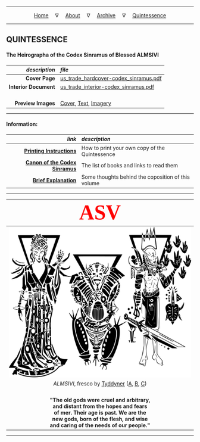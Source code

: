 
---

<!--- Local CSS Font Loading -->

<style>
@font-face {
    font-family: HayghinDaedric;
    src: url('../../assets/fonts/ttf/HayghinDaedric.ttf') format('truetype');
    font-weight: medium;
    font-style: normal;
}
</style>

<!--- Jekyll Page Links -->

<center>
<a href="../../index.html">Home</a>
&emsp;&nabla;&emsp;
<a href="../archive/about.html">About</a>
&emsp;&nabla;&emsp;
<a href="../archive/index.html">Archive</a>
&emsp;&nabla;&emsp;
<a href="index.html">Quintessence</a>
</center>

<!--- Markdown Body Below: -->

---

## QUINTESSENCE

#### The Heirographa of the Codex Sinramus of Blessed ALMSIVI

|         *description* | *file*                                     |
|----------------------:|:-------------------------------------------|
|        __Cover Page__ | [us_trade_hardcover-codex_sinramus.pdf][1] |
| __Interior Document__ | [us_trade_interior-codex_sinramus.pdf][2]  |
|                &nbsp; | &nbsp;                                     |
|    __Preview Images__ | [Cover][3], [Text][4], [Imagery][5]        |

[1]: pdf/us_trade_hardcover-codex_sinramus.pdf
[2]: pdf/us_trade_interior-codex_sinramus.pdf
[3]: previews/01-cover.png
[4]: previews/02-chapter.png
[5]: previews/03-picture.png

---

#### Information:

|                           *link* | *description*                                          |
|---------------------------------:|:-------------------------------------------------------|
|       [__Printing Instructions__][6] | How to print your own copy of the Quintessence     |
| [__Canon of the Codex Sinramus__][7] | The list of books and links to read them           |
|           [__Brief Explanation__][8] | Some thoughts behind the coposition of this volume |

[6]: info/instructions.md
[7]: info/canon.md
[8]: info/explanation.md

---

| <span style="font-family:HayghinDaedric;font-size:400%;color:red">ASV</span> |
|:----------------------------------------------------------------------------:|
|                                                                ![ALMSIVI][9] |
|              *ALMSIVI*, fresco by [Tyddyner][10] ([A][11], [B][12], [C][13]) |
|                                                                       &nbsp; |
| __"The old gods were cruel and arbitrary,</br>and distant from the hopes and fears</br>of mer. Their age is past. We are the</br>new gods, born of the flesh, and wise</br>and caring of the needs of our people."__ |

[9]: ../../assets/images/frescos/fresco_tribunal_by_tyddyner.svg
[10]: https://tyddyner.tumblr.com/
[11]: https://tyddyner.tumblr.com/post/127475780830/almalexia-godess-queen-of-morrowind-warden-lover
[12]: https://tyddyner.tumblr.com/post/127579542465/sotha-sil-mystery-god-of-morrowind-the-last-one
[13]: https://tyddyner.tumblr.com/post/127640108900/vivec-vehk-and-vehk-god-thief-and-god-poet

---
